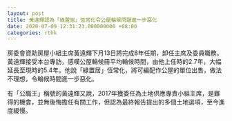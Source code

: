 ```yaml
---
layout: post
title: 黃遠輝認為「綠置居」恆常化令公屋輪候問題進一步惡化
date: 2020-07-09 12:31:23.000000000 +08:00
categories: rthk
---
```


房委會資助房屋小組主席黃遠輝下月13日將完成8年任期，卸任主席及委員職務。黃遠輝接受本台專訪，感嘆公屋輪候冊平均輪候時間，由他上任時的2.7年，大幅延長至現時的5.4年。他說「綠置居」恆常化，將可編配作公屋的單位出售，做法不理想，令輪候時間進一步惡化。

有「公職王」稱號的黃遠輝又說，2017年獲委任為土地供應專責小組主席，是難得的機會，並無後悔擔任有關工作，但認為最終報告提出的多個土地選項，至今進度緩慢。
